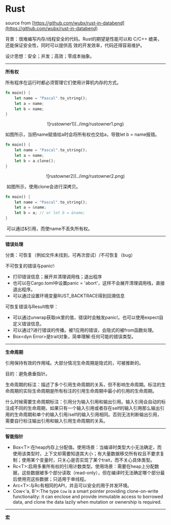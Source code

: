 # Rust

source from [https://github.com/wubx/rust-in-databend](https://github.com/wubx/rust-in-databend)

背景：很难编写内存/线程安全的代码。Rust的期望是性能可以和 C/C++ 媲美，还能保证安全性，同时可以提供⾼ 效的开发效率，代码还得容易维护。

设计思想：安全；并发；高效；零成本抽象。

------

**所有权**

所有程序在运行时都必须管理它们使用计算机内存的方式。

```rust
fn main() {
    let name = "Pascal".to_string();
    let a = name;
    let b = name;
}
```

<center>
  ![rustowner1](../img/rustowner1.png)
  <br>
</center>

如图所示，当把name赋值给a时会将所有权也交给a，导致let b = name报错。

```rust
fn main() {
    let name = "Pascal".to_string();
    let a = name;
    let b = a.clone();
}
```

<center>
  ![rustowner2](../img/rustowner2.png)
  <br>
</center>

​	如图所示，使用clone会进行深拷贝。

```rust
fn main() {
    let name = "Pascal".to_string();
    let a = &name;
    let b = a; // or let b = &name;
}
```

​	可以通过&引用，而使name不丢失所有权。

------

**错误处理**

分类：可恢复（例如文件未找到，可再次尝试）/不可恢复（bug）

不可恢复的错误与panic!:

- 打印错误信息；展开并清理调用栈；退出程序
- 也可以在Cargo.toml中设置panic = 'abort'，这样不会展开清理调用栈，直接退出程序。
- 可以通过设置环境变量RUST_BACKTRACE得到回溯信息

可恢复错误与Result枚举：

- 可以通过unwrap获取ok里的值，错误时会触发panic!。也可以使用expect自定义错误信息。
- 可以通过?进行错误的传播。被?应用的错误，会隐式的被from函数处理。
- Box\<dyn Error\>是trait对象，简单理解:任何可能的错误类型。

------

**生命周期**

引用保持有效的作用域。大部分情况生命周期是隐式的，可被推断的。

目的：避免悬垂指针。

生命周期的标注：描述了多个引用生命周期的关系，但不影响生命周期。标注的生命周期的实际生命周期是所有标注的引用生命周期中最小的引用的生命周期。

什么时候需要生命周期标注：引用分为输入引用和输出引用。输入引用会自动的标注成不同的生命周期，如果只有一个输入引用或者存在self的输入引用那么输出引用的生命周期和单个的输入引用/self的输入引用相同。否则无法判断输出引用，需要自行标注输出引用和输入引用生命周期的关系。

------

**智能指针**

- Box\<T\>:在heap内存上分配值。使用场景：当编译时类型大小无法确定，而使用该类型时，上下文却需要知道其大小；有大量数据移交所有权且不要求复制；使用某个变量时，只关心是否实现了某个trait，而不关心具体类型。
- Rc\<T\>:启用多重所有权的引用计数类型。使用场景：需要在heap上分配数据，这些数据被多个部分读取（read-only），但在编译时无法确定哪个部分最后使用完这些数据；只适用于单线程。
- Arc\<T\>:与Rc有相同的API，并且可以安全的用于并发环境。
- Cow\<'a, B'\>:The type `Cow` is a smart pointer providing clone-on-write functionality: it can enclose and provide immutable access to borrowed data, and clone the data lazily when mutation or ownership is required.

------

**宏**
